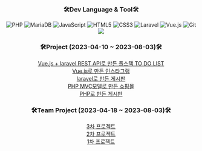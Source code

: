 <h3 align="center"><b>🛠Dev Language & Tool🛠</b></h3>
<p align="center">
<img alt="PHP" src ="https://img.shields.io/badge/PHP-777BB4.svg?&style=flat-square&logo=PHP&logoColor=white"/>
<img alt="MariaDB" src ="https://img.shields.io/badge/MariaDB-003545.svg?&style=flat-square&logo=MariaDB&logoColor=white"/>
<img alt="JavaScript" src="https://img.shields.io/badge/JavaScript-F7DF1E?style=flat-square&logo=javascript&logoColor=black">
<img alt="HTML5" src="https://img.shields.io/badge/HTML5-E34F26?style=flat-square&logo=html5&logoColor=white">
<img alt="CSS3" src="https://img.shields.io/badge/CSS-1572B6?style=flat-square&logo=css3&logoColor=white">
<img alt="Laravel" src="https://img.shields.io/badge/Laravel-FF2D20?style=flat-square&logo=Laravel&logoColor=white">
<img alt="Vue.js" src="https://img.shields.io/badge/Vue.js-4FC08D?style=flat-square&logo=Vue.js&logoColor=white">
<img alt="Git" src="https://img.shields.io/badge/Git-F05032?style=flat-square&logo=Git&logoColor=white">
<img src="https://img.shields.io/badge/Bootstrap-7952B3?style=flat-square&logo=BootstraplogoColor=#FFFFFF"/>
 </p>

<h3 align="center"><b>🛠Project (2023-04-10 ~ 2023-08-03)🛠</b></h3>
<p align="center">
 <a href="https://github.com/EunyoungSin/vue_todolist">Vue.js + laravel REST API로 만든 풀스택 TO DO LIST</a><br>
 <a href="https://github.com/EunyoungSin/PHPFULLSTACK/tree/main/vue/vuestagram">Vue.js로 만든 인스타그램</a><br>
 <a href="https://github.com/EunyoungSin/laravel_board">laravel로 만든 게시판</a><br>
 <a href="https://github.com/EunyoungSin/mini_shop">PHP MVC모델로 만든 쇼핑몰</a><br>
 <a href="https://github.com/EunyoungSin/mini_board">PHP로 만든 게시판</a><br>
</p>

<h3 align="center"><b>🛠Team Project (2023-04-18 ~ 2023-08-03)🛠</b></h3>
<p align="center">
 <a href="https://github.com/PHP-506-Money/3rd_project">3차 프로젝트 </a><br>
 <a href="https://github.com/PHP-506-Money/2nd_project_v2">2차 프로젝트</a><br>
 <a href="https://github.com/PHP-506-1/PHP_1STPJ">1차 프로젝트</a><br>
</p>
